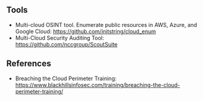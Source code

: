 ## Tools 

- Multi-cloud OSINT tool. Enumerate public resources in AWS, Azure, and Google Cloud: <https://github.com/initstring/cloud_enum>
- Multi-Cloud Security Auditing Tool: <https://github.com/nccgroup/ScoutSuite>

## References

- Breaching the Cloud Perimeter Training: <https://www.blackhillsinfosec.com/training/breaching-the-cloud-perimeter-training/>